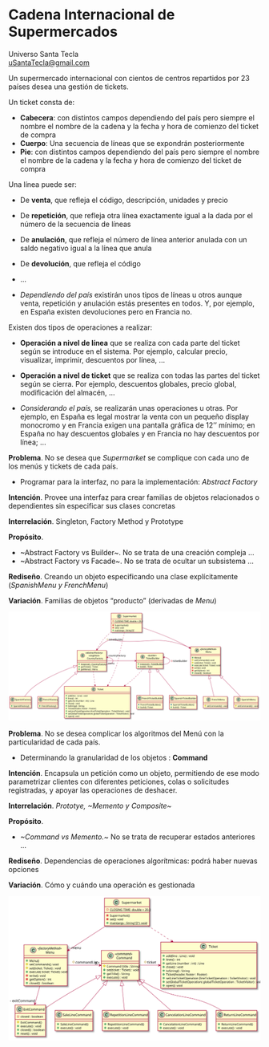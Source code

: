 # Cadena Internacional de Supermercados
Universo Santa Tecla  
[uSantaTecla@gmail.com](mailto:uSantaTecla@gmail.com)  

Un supermercado internacional con cientos de centros repartidos por 23 países desea una gestión de tickets. 

Un ticket consta de:

* **Cabecera**: con distintos campos dependiendo del país pero siempre el nombre el nombre de la cadena y la fecha y hora 
de comienzo del ticket de compra
* **Cuerpo**:  Una secuencia de líneas que se expondrán posteriormente
* **Pie**: con distintos campos dependiendo del país pero siempre el nombre el nombre de la cadena y la fecha y hora de 
comienzo del ticket de compra

Una línea puede ser:

* De **venta**, que refleja el código, descripción, unidades y precio

* De **repetición**, que refleja otra línea exactamente igual a la dada por el número de la secuencia de líneas

* De **anulación**, que refleja el número de línea anterior anulada con un saldo negativo igual a la línea que anula

* De **devolución**, que refleja el código

* …

* *Dependiendo del país* existirán unos tipos de líneas u otros aunque venta, repetición y anulación estás presentes en 
todos. Y, por ejemplo, en España existen devoluciones pero en Francia no.

Existen dos tipos de operaciones a realizar:

* **Operación a nivel de línea** que se realiza con cada parte del ticket según se introduce en el sistema. Por ejemplo, calcular 
precio, visualizar, imprimir, descuentos por línea, …

* **Operación a nivel de ticket** que se realiza con todas las partes del ticket según se cierra. Por ejemplo, descuentos 
globales, precio global, modificación del almacén, …

* *Considerando el país*, se realizarán unas operaciones u otras. Por ejemplo, en España es legal mostrar la venta con un 
pequeño display monocromo y en Francia exigen una pantalla gráfica de 12’’ mínimo; en España no hay descuentos globales y en Francia no hay descuentos por línea; …

**Problema**. No se desea que *Supermarket* se complique con cada uno de los menús y tickets de cada país. 

* Programar para la interfaz, no para la implementación: *Abstract Factory*

**Intención**. Provee una interfaz para crear familias de objetos 
relacionados o dependientes sin especificar sus clases 
concretas

**Interrelación**. Singleton, Factory Method y Prototype

**Propósito**. 

* ~Abstract Factory vs Builder~. No se trata de una creación compleja
 …
* ~Abstract Factory vs Facade~. No se trata de ocultar un subsistema 
 …

**Rediseño**. Creando un objeto especificando una clase explícitamente (*SpanishMenu y FrenchMenu*)

**Variación**. Familias de objetos “producto” (derivadas de *Menu*)

![abstractFactory](./docs/diagrams/out/abstractFactory.svg)


**Problema**. No se desea complicar los algoritmos del Menú con la particularidad de cada país. 

* Determinando la granularidad de los objetos : **Command**

**Intención**. Encapsula un petición como un objeto, permitiendo de ese modo parametrizar clientes con 
diferentes peticiones, colas o solicitudes registradas, y apoyar las operaciones de deshacer.

**Interrelación**. *Prototye, ~Memento y Composite~*

**Propósito**. 

* *~Command vs Memento.~* No se trata de recuperar estados anteriores …

**Rediseño**. Dependencias de operaciones algorítmicas: podrá haber nuevas opciones

**Variación**. Cómo y cuándo una operación es gestionada

![Command](./docs/diagrams/out/Command.svg)
